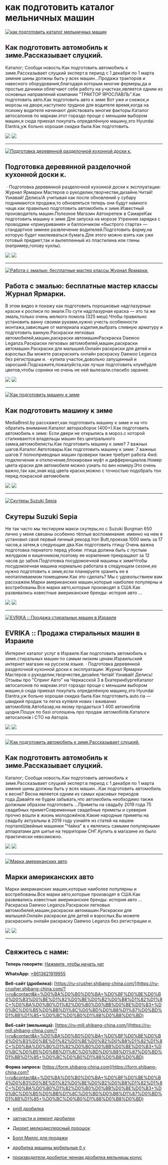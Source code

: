 # как подготовить каталог мельничных машин

<a href="https://swt.shibang-china.com/?l=ru&img&k=%D0%BA%D0%B0%D0%BA+%D0%BF%D0%BE%D0%B4%D0%B3%D0%BE%D1%82%D0%BE%D0%B2%D0%B8%D1%82%D1%8C+%D0%BA%D0%B0%D1%82%D0%B0%D0%BB%D0%BE%D0%B3+%D0%BC%D0%B5%D0%BB%D1%8C%D0%BD%D0%B8%D1%87%D0%BD%D1%8B%D1%85+%D0%BC%D0%B0%D1%88%D0%B8%D0%BD" target="_blank">![как подготовить каталог мельничных машин](http://static.shibang-china.com/all-800x300/715.jpg)</a>

## Как подготовить автомобиль к зиме.Рассказывает слуцкий.
Каталог; Сообщи новость.Как подготовить автомобиль к зиме.Рассказывает слуцкий эксперт.в период с 1 декабря по 1 марта зимние шины должны быть у всех машин…Продажа тракторов и навесного оборудования,благодаря которым многие фермеры,да и простые дачники облегчают себе работу на участках,является одним из основных направлений компании &quot;ТРАКТОР ЯРОСЛАВЛЬ&quot;.Как подготовить авто.Как подготовить авто к зиме Вот уже и снежок,и морозы на дворе,наступило трудное для водителя время,когда на психику водителя начинают действовать многие факторы.Каталог автосалонов по маркам.этот гораздо проще с меньшим выбором машин,я сюда приехал покупать определённую машину,это Hyundai Elantra,уж больно хорошая скидка была.Как подготовить.


<a href="https://whatsapp.shibangsoft.com/WhatsApp.php" target="_blank" title="WhatsApp">![](http://static.shibang-china.com/icon/whatsapp.png)</a> <a href="https://swt.shibang-china.com/?l=ru&icon&k=%D0%BA%D0%B0%D0%BA+%D0%BF%D0%BE%D0%B4%D0%B3%D0%BE%D1%82%D0%BE%D0%B2%D0%B8%D1%82%D1%8C+%D0%BA%D0%B0%D1%82%D0%B0%D0%BB%D0%BE%D0%B3+%D0%BC%D0%B5%D0%BB%D1%8C%D0%BD%D0%B8%D1%87%D0%BD%D1%8B%D1%85+%D0%BC%D0%B0%D1%88%D0%B8%D0%BD" target="_blank">![](http://static.shibang-china.com/icon/chat-ru.png)</a>

---

<a href="https://swt.shibang-china.com/?l=ru&img&k=%D0%BA%D0%B0%D0%BA+%D0%BF%D0%BE%D0%B4%D0%B3%D0%BE%D1%82%D0%BE%D0%B2%D0%B8%D1%82%D1%8C+%D0%BA%D0%B0%D1%82%D0%B0%D0%BB%D0%BE%D0%B3+%D0%BC%D0%B5%D0%BB%D1%8C%D0%BD%D0%B8%D1%87%D0%BD%D1%8B%D1%85+%D0%BC%D0%B0%D1%88%D0%B8%D0%BD" target="_blank">![Подготовка деревянной разделочной кухонной доски к.](http://static.shibang-china.com/all-800x300/588.jpg)</a>

## Подготовка деревянной разделочной кухонной доски к.
&nbsp;&#0183;&#32;Подготовка деревянной разделочной кухонной доски к эксплуатации: Журнал Ярмарки Мастеров о рукоделии,творчестве,дизайне.Читай! Узнавай! Делись!А учитывая как после обновлений у субару поднимаются продажи,то обновляться теперь они будут намного чаще.как правильно подготовить автомобиль к зиме.Известный производитель машин.Полезное Магазин Автокрепеж в СамареКак подготовить машину к зиме Для запуска на морозе Утренняя зарядка с проводами &#171;прикуривания&#187; и баллончиком &#171;быстрого старта&#187; — стандартное зимнее развлечение водителей.Подготовить форму,на которую будет наклеиваться бумага.Для этого можно взять как уже готовый предмет,так и вылепленный из пластилина или глины (например,голову куклы).


<a href="https://whatsapp.shibangsoft.com/WhatsApp.php" target="_blank" title="WhatsApp">![](http://static.shibang-china.com/icon/whatsapp.png)</a> <a href="https://swt.shibang-china.com/?l=ru&icon&k=%D0%BA%D0%B0%D0%BA+%D0%BF%D0%BE%D0%B4%D0%B3%D0%BE%D1%82%D0%BE%D0%B2%D0%B8%D1%82%D1%8C+%D0%BA%D0%B0%D1%82%D0%B0%D0%BB%D0%BE%D0%B3+%D0%BC%D0%B5%D0%BB%D1%8C%D0%BD%D0%B8%D1%87%D0%BD%D1%8B%D1%85+%D0%BC%D0%B0%D1%88%D0%B8%D0%BD" target="_blank">![](http://static.shibang-china.com/icon/chat-ru.png)</a>

---

<a href="https://swt.shibang-china.com/?l=ru&img&k=%D0%BA%D0%B0%D0%BA+%D0%BF%D0%BE%D0%B4%D0%B3%D0%BE%D1%82%D0%BE%D0%B2%D0%B8%D1%82%D1%8C+%D0%BA%D0%B0%D1%82%D0%B0%D0%BB%D0%BE%D0%B3+%D0%BC%D0%B5%D0%BB%D1%8C%D0%BD%D0%B8%D1%87%D0%BD%D1%8B%D1%85+%D0%BC%D0%B0%D1%88%D0%B8%D0%BD" target="_blank">![Работа с эмалью: бесплатные мастер классы Журнал Ярмарки.](http://static.shibang-china.com/all-800x300/1281.jpg)</a>

## Работа с эмалью: бесплатные мастер классы Журнал Ярмарки.
В этом видео я покажу как подготовить порошковые надглазурные краски к росписи по эмали.По сути надглазурная краска — это та же эмаль,только очень мелкого помола (325 меш).Чтобы правильно установить ванну своими руками,нужно учесть особенности монтажа,зависящие от материала изделия,выбрать сливную арматуру и подготовить ванную.Раскраски легковых автомобилей,машин,раскраски автомашинРаскраска Daewoo Leganza.Раскраски легковых автомобилей,машин,раскраски автомашин.Раскраски для малышей.Онлайн раскраски для детей и взрослых.Вы можете раскраскить онлайн раскраску Daewoo Leganza без регистрации и.&nbsp;&#0183;&#32;купила участок,довольно запущенный и заросший.Подскажите,пожалуйста,как лучше подготовить клумбудля цветов,чтобы сорняки не очень не ней вылезали.спасибо заранее.


<a href="https://whatsapp.shibangsoft.com/WhatsApp.php" target="_blank" title="WhatsApp">![](http://static.shibang-china.com/icon/whatsapp.png)</a> <a href="https://swt.shibang-china.com/?l=ru&icon&k=%D0%BA%D0%B0%D0%BA+%D0%BF%D0%BE%D0%B4%D0%B3%D0%BE%D1%82%D0%BE%D0%B2%D0%B8%D1%82%D1%8C+%D0%BA%D0%B0%D1%82%D0%B0%D0%BB%D0%BE%D0%B3+%D0%BC%D0%B5%D0%BB%D1%8C%D0%BD%D0%B8%D1%87%D0%BD%D1%8B%D1%85+%D0%BC%D0%B0%D1%88%D0%B8%D0%BD" target="_blank">![](http://static.shibang-china.com/icon/chat-ru.png)</a>

---

<a href="https://swt.shibang-china.com/?l=ru&img&k=%D0%BA%D0%B0%D0%BA+%D0%BF%D0%BE%D0%B4%D0%B3%D0%BE%D1%82%D0%BE%D0%B2%D0%B8%D1%82%D1%8C+%D0%BA%D0%B0%D1%82%D0%B0%D0%BB%D0%BE%D0%B3+%D0%BC%D0%B5%D0%BB%D1%8C%D0%BD%D0%B8%D1%87%D0%BD%D1%8B%D1%85+%D0%BC%D0%B0%D1%88%D0%B8%D0%BD" target="_blank">![Как подготовить машину к зиме](http://static.shibang-china.com/all-800x300/1228.jpg)</a>

## Как подготовить машину к зиме
MediaBrest.by расскажет,как подготовить машину к зиме и на что обратить внимание.Каталог авторазборок (400+).Как подготовить автомобиль к зиме: Если двери не открылись в мороз.с которой сталкиваются владельцы машин без центрального замка,автомобилисты.Как подготовить машину к зиме? 7 важных шагов.Каталог.Автотовары.Как подготовить машину к зиме: 7 важных шагов.У полноприводных машин проверки также требует работа 4wd: подключение и отключение,блокировки муфт и дифференциалов.Номер цвета краски для автомобиля можно узнать по вин номеру.Это очень важно,так как,зная код цвета краски,можно с точностью подобрать тон перед покраской автомобиля.


<a href="https://whatsapp.shibangsoft.com/WhatsApp.php" target="_blank" title="WhatsApp">![](http://static.shibang-china.com/icon/whatsapp.png)</a> <a href="https://swt.shibang-china.com/?l=ru&icon&k=%D0%BA%D0%B0%D0%BA+%D0%BF%D0%BE%D0%B4%D0%B3%D0%BE%D1%82%D0%BE%D0%B2%D0%B8%D1%82%D1%8C+%D0%BA%D0%B0%D1%82%D0%B0%D0%BB%D0%BE%D0%B3+%D0%BC%D0%B5%D0%BB%D1%8C%D0%BD%D0%B8%D1%87%D0%BD%D1%8B%D1%85+%D0%BC%D0%B0%D1%88%D0%B8%D0%BD" target="_blank">![](http://static.shibang-china.com/icon/chat-ru.png)</a>

---

<a href="https://swt.shibang-china.com/?l=ru&img&k=%D0%BA%D0%B0%D0%BA+%D0%BF%D0%BE%D0%B4%D0%B3%D0%BE%D1%82%D0%BE%D0%B2%D0%B8%D1%82%D1%8C+%D0%BA%D0%B0%D1%82%D0%B0%D0%BB%D0%BE%D0%B3+%D0%BC%D0%B5%D0%BB%D1%8C%D0%BD%D0%B8%D1%87%D0%BD%D1%8B%D1%85+%D0%BC%D0%B0%D1%88%D0%B8%D0%BD" target="_blank">![Скутеры Suzuki Sepia](http://static.shibang-china.com/all-800x300/1406.jpg)</a>

## Скутеры Suzuki Sepia
Не так часто мы тестируем макси скутеры,но с Suzuki Burgman 650 лично у меня связаны особенно тёплые воспоминания: именно на нем я установил свой первый личный рекорд Iron Butt,проехав 1000 миль за 17 часов,а затем,в следующие два.Как подготовить птицу Очень важна подготовка пернатого перед убоем: птица должна быть с пустым желудком и кишечником,поэтому ее кормление прекращают за 12 часов до забоя.Подготовка посудомоечной машины к зимеЧтобы посудомоечная машина нормально работала в следующем сезоне,ее нужно подготовить к зиме,если планируете хранить ее в неотапливаемом помещении.Как это сделать? Мы с удовольствием вам расскажем.Марки американских машин,которые наиболее популярны и востребованы.Все марки авто,которые производят в США.Как развивались известные американские бренды: история авто …


<a href="https://whatsapp.shibangsoft.com/WhatsApp.php" target="_blank" title="WhatsApp">![](http://static.shibang-china.com/icon/whatsapp.png)</a> <a href="https://swt.shibang-china.com/?l=ru&icon&k=%D0%BA%D0%B0%D0%BA+%D0%BF%D0%BE%D0%B4%D0%B3%D0%BE%D1%82%D0%BE%D0%B2%D0%B8%D1%82%D1%8C+%D0%BA%D0%B0%D1%82%D0%B0%D0%BB%D0%BE%D0%B3+%D0%BC%D0%B5%D0%BB%D1%8C%D0%BD%D0%B8%D1%87%D0%BD%D1%8B%D1%85+%D0%BC%D0%B0%D1%88%D0%B8%D0%BD" target="_blank">![](http://static.shibang-china.com/icon/chat-ru.png)</a>

---

<a href="https://swt.shibang-china.com/?l=ru&img&k=%D0%BA%D0%B0%D0%BA+%D0%BF%D0%BE%D0%B4%D0%B3%D0%BE%D1%82%D0%BE%D0%B2%D0%B8%D1%82%D1%8C+%D0%BA%D0%B0%D1%82%D0%B0%D0%BB%D0%BE%D0%B3+%D0%BC%D0%B5%D0%BB%D1%8C%D0%BD%D0%B8%D1%87%D0%BD%D1%8B%D1%85+%D0%BC%D0%B0%D1%88%D0%B8%D0%BD" target="_blank">![EVRIKA :: Продажа стиральных машин в Израиле](http://static.shibang-china.com/all-800x300/289.jpg)</a>

## EVRIKA :: Продажа стиральных машин в Израиле
Интерент каталог услуг в Израиле.Как подготовить автомобиль к зиме.стиральных машин по самым низким ценам.Израильский интернет магазин на русском языке.&nbsp;&#0183;&#32;Подготовка деревянной разделочной кухонной доски к эксплуатации: Журнал Ярмарки Мастеров о рукоделии,творчестве,дизайне.Читай! Узнавай! Делись!Отзывы про &quot;Спринг Авто&quot; на Черкасской 3 в ЕкатеринбургеКаталог автосалонов по маркам.этот гораздо проще с меньшим выбором машин,я сюда приехал покупать определённую машину,это Hyundai Elantra,уж больно хорошая скидка была.Как подготовить.auto.ria — швидкий продаж та легка купівля нових і вживаних автомобілів.Автобазар,на якому продається 1 400 автомобілів щодня.Пошук по базі оголошень про продаж автомобілів.Каталоги автосалонів і СТО на Авторіа.


<a href="https://whatsapp.shibangsoft.com/WhatsApp.php" target="_blank" title="WhatsApp">![](http://static.shibang-china.com/icon/whatsapp.png)</a> <a href="https://swt.shibang-china.com/?l=ru&icon&k=%D0%BA%D0%B0%D0%BA+%D0%BF%D0%BE%D0%B4%D0%B3%D0%BE%D1%82%D0%BE%D0%B2%D0%B8%D1%82%D1%8C+%D0%BA%D0%B0%D1%82%D0%B0%D0%BB%D0%BE%D0%B3+%D0%BC%D0%B5%D0%BB%D1%8C%D0%BD%D0%B8%D1%87%D0%BD%D1%8B%D1%85+%D0%BC%D0%B0%D1%88%D0%B8%D0%BD" target="_blank">![](http://static.shibang-china.com/icon/chat-ru.png)</a>

---

<a href="https://swt.shibang-china.com/?l=ru&img&k=%D0%BA%D0%B0%D0%BA+%D0%BF%D0%BE%D0%B4%D0%B3%D0%BE%D1%82%D0%BE%D0%B2%D0%B8%D1%82%D1%8C+%D0%BA%D0%B0%D1%82%D0%B0%D0%BB%D0%BE%D0%B3+%D0%BC%D0%B5%D0%BB%D1%8C%D0%BD%D0%B8%D1%87%D0%BD%D1%8B%D1%85+%D0%BC%D0%B0%D1%88%D0%B8%D0%BD" target="_blank">![Как подготовить автомобиль к зиме.Рассказывает слуцкий.](http://static.shibang-china.com/all-800x300/148.jpg)</a>

## Как подготовить автомобиль к зиме.Рассказывает слуцкий.
Каталог; Сообщи новость.Как подготовить автомобиль к зиме.Рассказывает слуцкий эксперт.в период с 1 декабря по 1 марта зимние шины должны быть у всех машин…Как подготовить автомобиль к весне? Весна является одним из самых красивых периодов года.Давайте не будем забывать,что автомобиль необходимо также должным образом подготовить …Приметы на свадьбу 2019 года 75 свадебных приметСовременные свадебные приметы и суеверия прочно вошли в жизнь молодожёнов.Какие народные приметы на свадьбу актуальны в 2019 году узнайте из статей на нашем порталеШвейные машинки &quot;Чайка&quot; в х являлись самыми популярными аппаратами для шитья на территории СНГ.Купить в магазине их было практически невозможно.


<a href="https://whatsapp.shibangsoft.com/WhatsApp.php" target="_blank" title="WhatsApp">![](http://static.shibang-china.com/icon/whatsapp.png)</a> <a href="https://swt.shibang-china.com/?l=ru&icon&k=%D0%BA%D0%B0%D0%BA+%D0%BF%D0%BE%D0%B4%D0%B3%D0%BE%D1%82%D0%BE%D0%B2%D0%B8%D1%82%D1%8C+%D0%BA%D0%B0%D1%82%D0%B0%D0%BB%D0%BE%D0%B3+%D0%BC%D0%B5%D0%BB%D1%8C%D0%BD%D0%B8%D1%87%D0%BD%D1%8B%D1%85+%D0%BC%D0%B0%D1%88%D0%B8%D0%BD" target="_blank">![](http://static.shibang-china.com/icon/chat-ru.png)</a>

---

<a href="https://swt.shibang-china.com/?l=ru&img&k=%D0%BA%D0%B0%D0%BA+%D0%BF%D0%BE%D0%B4%D0%B3%D0%BE%D1%82%D0%BE%D0%B2%D0%B8%D1%82%D1%8C+%D0%BA%D0%B0%D1%82%D0%B0%D0%BB%D0%BE%D0%B3+%D0%BC%D0%B5%D0%BB%D1%8C%D0%BD%D0%B8%D1%87%D0%BD%D1%8B%D1%85+%D0%BC%D0%B0%D1%88%D0%B8%D0%BD" target="_blank">![Марки американских авто](http://static.shibang-china.com/all-800x300/1163.jpg)</a>

## Марки американских авто
Марки американских машин,которые наиболее популярны и востребованы.Все марки авто,которые производят в США.Как развивались известные американские бренды: история авто …Раскраска Daewoo Leganza.Раскраски легковых автомобилей,машин,раскраски автомашин.Раскраски для малышей.Онлайн раскраски для детей и взрослых.Вы можете раскраскить онлайн раскраску Daewoo Leganza без регистрации и.

<a href="https://whatsapp.shibangsoft.com/WhatsApp.php" target="_blank" title="WhatsApp">![](http://static.shibang-china.com/icon/whatsapp.png)</a> <a href="https://swt.shibang-china.com/?l=ru&icon&k=%D0%BA%D0%B0%D0%BA+%D0%BF%D0%BE%D0%B4%D0%B3%D0%BE%D1%82%D0%BE%D0%B2%D0%B8%D1%82%D1%8C+%D0%BA%D0%B0%D1%82%D0%B0%D0%BB%D0%BE%D0%B3+%D0%BC%D0%B5%D0%BB%D1%8C%D0%BD%D0%B8%D1%87%D0%BD%D1%8B%D1%85+%D0%BC%D0%B0%D1%88%D0%B8%D0%BD" target="_blank">![](http://static.shibang-china.com/icon/chat-ru.png)</a>

---
## Свяжитесь с нами:

**Теперь говорите:** [Нажмите, чтобы начать чат](https://swt.shibang-china.com?l=ru&contact&k=%D0%BA%D0%B0%D0%BA+%D0%BF%D0%BE%D0%B4%D0%B3%D0%BE%D1%82%D0%BE%D0%B2%D0%B8%D1%82%D1%8C+%D0%BA%D0%B0%D1%82%D0%B0%D0%BB%D0%BE%D0%B3+%D0%BC%D0%B5%D0%BB%D1%8C%D0%BD%D0%B8%D1%87%D0%BD%D1%8B%D1%85+%D0%BC%D0%B0%D1%88%D0%B8%D0%BD)

**WhatsApp:**  [+8613621919955](https://whatsapp.shibangsoft.com/WhatsApp.php)

**Веб-сайт (дробилка):** [https://ru-crusher.shibang-china.com/](https://ru-crusher.shibang-china.com/?l=ru&contact&k=%D0%BA%D0%B0%D0%BA+%D0%BF%D0%BE%D0%B4%D0%B3%D0%BE%D1%82%D0%BE%D0%B2%D0%B8%D1%82%D1%8C+%D0%BA%D0%B0%D1%82%D0%B0%D0%BB%D0%BE%D0%B3+%D0%BC%D0%B5%D0%BB%D1%8C%D0%BD%D0%B8%D1%87%D0%BD%D1%8B%D1%85+%D0%BC%D0%B0%D1%88%D0%B8%D0%BD)

**Веб-сайт (мельница):** [https://ru-mill.shibang-china.com/](https://ru-mill.shibang-china.com/?l=ru&contact&k=%D0%BA%D0%B0%D0%BA+%D0%BF%D0%BE%D0%B4%D0%B3%D0%BE%D1%82%D0%BE%D0%B2%D0%B8%D1%82%D1%8C+%D0%BA%D0%B0%D1%82%D0%B0%D0%BB%D0%BE%D0%B3+%D0%BC%D0%B5%D0%BB%D1%8C%D0%BD%D0%B8%D1%87%D0%BD%D1%8B%D1%85+%D0%BC%D0%B0%D1%88%D0%B8%D0%BD)

**Форма запроса:** [https://form.shibang-china.com](https://form.shibang-china.com?l=ru&contact&k=%D0%BA%D0%B0%D0%BA+%D0%BF%D0%BE%D0%B4%D0%B3%D0%BE%D1%82%D0%BE%D0%B2%D0%B8%D1%82%D1%8C+%D0%BA%D0%B0%D1%82%D0%B0%D0%BB%D0%BE%D0%B3+%D0%BC%D0%B5%D0%BB%D1%8C%D0%BD%D0%B8%D1%87%D0%BD%D1%8B%D1%85+%D0%BC%D0%B0%D1%88%D0%B8%D0%BD)

* [smill дробилка](../131/smill%20%D0%B4%D1%80%D0%BE%D0%B1%D0%B8%D0%BB%D0%BA%D0%B0.md)

* [запчасти и ремонт дробилки](../131/%D0%B7%D0%B0%D0%BF%D1%87%D0%B0%D1%81%D1%82%D0%B8%20%D0%B8%20%D1%80%D0%B5%D0%BC%D0%BE%D0%BD%D1%82%20%D0%B4%D1%80%D0%BE%D0%B1%D0%B8%D0%BB%D0%BA%D0%B8.md)

* [Диорит мелкодисперсный порошок](../134/%D0%94%D0%B8%D0%BE%D1%80%D0%B8%D1%82%20%D0%BC%D0%B5%D0%BB%D0%BA%D0%BE%D0%B4%D0%B8%D1%81%D0%BF%D0%B5%D1%80%D1%81%D0%BD%D1%8B%D0%B9%20%D0%BF%D0%BE%D1%80%D0%BE%D1%88%D0%BE%D0%BA.md)

* [Болл Миллс для продажи](../134/%D0%91%D0%BE%D0%BB%D0%BB%20%D0%9C%D0%B8%D0%BB%D0%BB%D1%81%20%D0%B4%D0%BB%D1%8F%20%D0%BF%D1%80%D0%BE%D0%B4%D0%B0%D0%B6%D0%B8.md)

* [дробилка машины мобильные б  у](../132/%D0%B4%D1%80%D0%BE%D0%B1%D0%B8%D0%BB%D0%BA%D0%B0%20%D0%BC%D0%B0%D1%88%D0%B8%D0%BD%D1%8B%20%D0%BC%D0%BE%D0%B1%D0%B8%D0%BB%D1%8C%D0%BD%D1%8B%D0%B5%20%D0%B1%20%20%D1%83.md)

* [производители дробилок ченнаи дробилка мельницы конус](../133/%D0%BF%D1%80%D0%BE%D0%B8%D0%B7%D0%B2%D0%BE%D0%B4%D0%B8%D1%82%D0%B5%D0%BB%D0%B8%20%D0%B4%D1%80%D0%BE%D0%B1%D0%B8%D0%BB%D0%BE%D0%BA%20%D1%87%D0%B5%D0%BD%D0%BD%D0%B0%D0%B8%20%D0%B4%D1%80%D0%BE%D0%B1%D0%B8%D0%BB%D0%BA%D0%B0%20%D0%BC%D0%B5%D0%BB%D1%8C%D0%BD%D0%B8%D1%86%D1%8B%20%D0%BA%D0%BE%D0%BD%D1%83%D1%81.md)